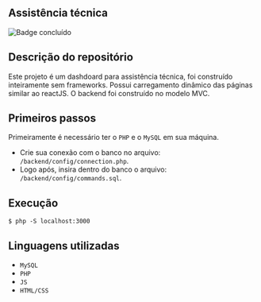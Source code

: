 ## Assistência técnica
![Badge concluído](http://img.shields.io/static/v1?label=STATUS&message=CONCLUÍDO&color=GREEN&style=for-the-badge)

## Descrição do repositório
Este projeto é um dashdoard para assistência técnica, foi construído inteiramente sem frameworks. 
Possui carregamento dinâmico das páginas similar ao reactJS.
O backend foi construído no modelo MVC.

## Primeiros passos

Primeiramente é necessário ter o `PHP` e o `MySQL` em sua máquina.

- Crie sua conexão com o banco no arquivo: `/backend/config/connection.php`.
- Logo após, insira dentro do banco o arquivo: `/backend/config/commands.sql`.

## Execução

```
$ php -S localhost:3000
```

## Linguagens utilizadas

- `MySQL`
- `PHP`
- `JS`
- `HTML/CSS`
